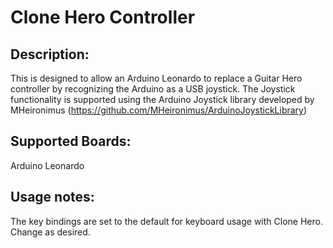 # Clone Hero Controller

## Description:
This is designed to allow an Arduino Leonardo to replace a Guitar Hero controller by recognizing the Arduino as a USB joystick.
The Joystick functionality is supported using the Arduino Joystick library developed by MHeironimus (https://github.com/MHeironimus/ArduinoJoystickLibrary)


## Supported Boards:
Arduino Leonardo

## Usage notes:
The key bindings are set to the default for keyboard usage with Clone Hero. Change as desired.
